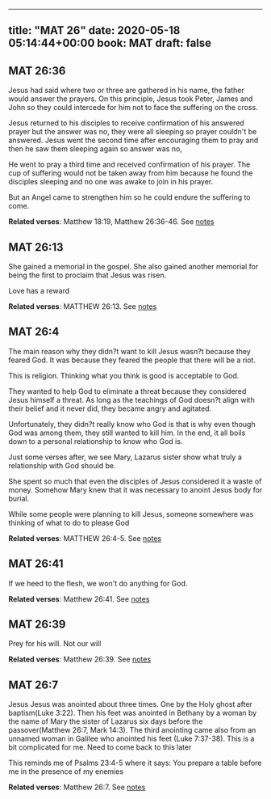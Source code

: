 
---
title: "MAT 26"
date: 2020-05-18 05:14:44+00:00
book: MAT
draft: false
---

## MAT 26:36

Jesus had said where two or three are gathered in his name, the father would answer the prayers. On this principle, Jesus took Peter, James and John so they could intercede for him not to face the suffering on the cross.

Jesus returned to his disciples to receive confirmation of his answered prayer but the answer was no, they were all sleeping so prayer couldn't be answered. Jesus went the second time after encouraging them to pray and then he saw them sleeping again so answer was no,

He went to pray a third time and received confirmation of his prayer. The cup of suffering would not be taken away from him because he found the disciples sleeping and no one was awake to join in his prayer.

But an Angel came to strengthen him so he could endure the suffering to come.

**Related verses**: Matthew 18:19, Matthew 26:36-46. See [notes](https://my.bible.com/notes/3431971502429037462)


## MAT 26:13

She gained a memorial in the gospel. She also gained another memorial for being the first to proclaim that Jesus was risen.

Love has a reward

**Related verses**: MATTHEW 26:13. See [notes](https://my.bible.com/notes/2859642748041683213)


## MAT 26:4

The main reason why they didn?t want to kill Jesus wasn?t because they feared God. It was because they feared the people that there will be a riot.

This is religion. Thinking what you think is good is acceptable to God.

They wanted to help God to eliminate a threat because they considered Jesus himself a threat. As long as the teachings of God doesn?t align with their belief and it never did, they became angry and agitated.

Unfortunately, they didn?t really know who God is that is why even though God was among them, they still wanted to kill him. In the end, it all boils down to a personal relationship to know who God is.

Just some verses after, we see Mary, Lazarus sister show what truly a relationship with God should be.

She spent so much that even the disciples of Jesus considered it a waste of money. Somehow Mary knew that it was necessary to anoint Jesus body for burial.

While some people were planning to kill Jesus, someone somewhere was thinking of what to do to please God

**Related verses**: MATTHEW 26:4-5. See [notes](https://my.bible.com/notes/2859628856045461516)


## MAT 26:41

If we heed to the flesh, we won't do anything for God.

**Related verses**: Matthew 26:41. See [notes](https://my.bible.com/notes/2623561517283139602)


## MAT 26:39

Prey for his will. Not our will

**Related verses**: Matthew 26:39. See [notes](https://my.bible.com/notes/2581528463140447148)


## MAT 26:7

Jesus
Jesus was anointed about three times. One by the Holy ghost after baptism(Luke 3:22). Then his feet was anointed in Bethany by a woman by the name of Mary the sister of Lazarus six days before the passover(Matthew 26:7, Mark 14:3). The third anointing came also from an unnamed woman in Galilee who anointed his feet (Luke 7:37-38). This is a bit complicated for me. Need to come back to this later

This reminds me of Psalms 23:4-5 where it says: You prepare a table before me in the presence of my enemies

**Related verses**: Matthew 26:7. See [notes](https://my.bible.com/notes/2472511679163523223)

